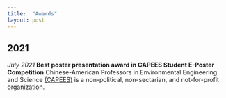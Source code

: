 ```yaml
---
title:  "Awards"
layout: post
---
```

## 2021
  *July 2021* **Best poster presentation award in CAPEES Student E-Poster Competition**
              Chinese-American Professors in Environmental Engineering and Science [(CAPEES)](http://www.capees.org/bylaws.html) is a non-political, non-sectarian, and not-for-profit organization.
